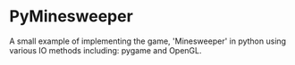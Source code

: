 PyMinesweeper
=============

A small example of implementing the game, 'Minesweeper' in python using various IO methods including: pygame and OpenGL.
